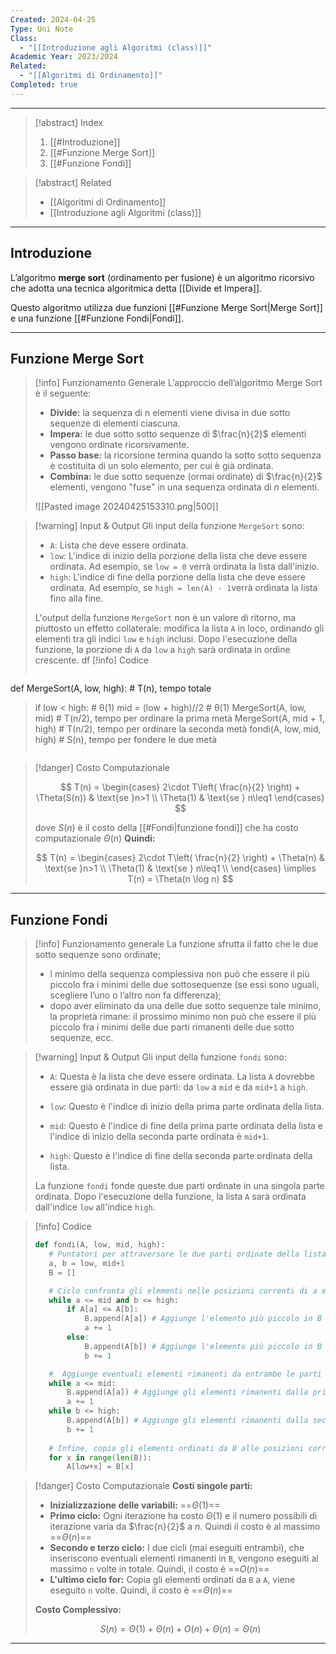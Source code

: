 ```yaml
---
Created: 2024-04-25
Type: Uni Note
Class:
  - "[[Introduzione agli Algoritmi (class)]]"
Academic Year: 2023/2024
Related:
  - "[[Algoritmi di Ordinamento]]"
Completed: true
---
```

---

>[!abstract] Index
>1. [[#Introduzione]]
>2. [[#Funzione Merge Sort]]
>3. [[#Funzione Fondi]]

>[!abstract] Related
>- [[Algoritmi di Ordinamento]]
>- [[Introduzione agli Algoritmi (class)]]

---
## Introduzione

L’algoritmo **merge sort** (ordinamento per fusione) è un algoritmo ricorsivo che adotta una tecnica algoritmica detta [[Divide et Impera]]. 

Questo algoritmo utilizza due funzioni [[#Funzione Merge Sort|Merge Sort]] e una funzione [[#Funzione Fondi|Fondi]].

---
## Funzione Merge Sort

>[!info] Funzionamento Generale
>L’approccio dell’algoritmo Merge Sort è il seguente:
>- **Divide:** la sequenza di n elementi viene divisa in due sotto sequenze di elementi ciascuna.
>- **Impera:** le due sotto sotto sequenze di $\frac{n}{2}$ elementi vengono ordinate ricorsivamente.
>- **Passo base:** la ricorsione termina quando la sotto sotto sequenza è costituita di un solo elemento, per cui è già ordinata.
>- **Combina:** le due sotto sequenze (ormai ordinate) di $\frac{n}{2}$ elementi, vengono "fuse" in una sequenza ordinata di $n$ elementi.
>
>![[Pasted image 20240425153310.png|500]]

>[!warning] Input & Output
>Gli input della funzione `MergeSort` sono:
>- `A`: Lista che deve essere ordinata.
>- `low`: L'indice di inizio della porzione della lista che deve essere ordinata. Ad esempio, se `low = 0` verrà ordinata la lista dall'inizio.
>- `high`: L'indice di fine della porzione della lista che deve essere ordinata. Ad esempio, se `high = len(A) - 1`verrà ordinata la lista fino alla fine.
>
>L'output della funzione `MergeSort` non è un valore di ritorno, ma piuttosto un effetto collaterale: modifica la lista `A` in loco, ordinando gli elementi tra gli indici `low` e `high` inclusi. Dopo l'esecuzione della funzione, la porzione di `A` da `low` a `high` sarà ordinata in ordine crescente.
df
>[!info] Codice
>```python
def MergeSort(A, low, high):       # T(n), tempo totale
>    if low < high:                  # θ(1)
>        mid = (low + high)//2       # θ(1)
>        MergeSort(A, low, mid)      # T(n/2), tempo per ordinare la prima metà
>        MergeSort(A, mid + 1, high) # T(n/2), tempo per ordinare la seconda metà
>        fondi(A, low, mid, high)    # S(n), tempo per fondere le due metà
>```
>

>[!danger] Costo Computazionale
>
>$$
>T(n) = \begin{cases}
>2\cdot T\left( \frac{n}{2} \right) + \Theta(S(n)) & \text{se }n>1 \\
>\Theta(1) & \text{se } n\leq1
>\end{cases}
>$$
>
>dove $S(n)$ è il costo della [[#Fondi|funzione fondi]] che ha costo computazionale $\Theta(n)$
>**Quindi:**
>
>$$
>T(n) = \begin{cases}
>2\cdot T\left( \frac{n}{2} \right) + \Theta(n) & \text{se }n>1 \\
>\Theta(1) & \text{se } n\leq1 \\
>\end{cases}
>\implies T(n) = \Theta(n \log n)
>$$

---
## Funzione Fondi

>[!info] Funzionamento generale
> La funzione sfrutta il fatto che le due sotto sequenze sono ordinate;
>- l minimo della sequenza complessiva non può che essere il più piccolo fra i minimi delle due sottosequenze (se essi sono uguali, scegliere l’uno o l’altro non fa differenza);
>- dopo aver eliminato da una delle due sotto sequenze tale minimo, la proprietà rimane: il prossimo minimo non può che essere il più piccolo fra i minimi delle due parti rimanenti delle due sotto sequenze, ecc.

>[!warning] Input &  Output
>Gli input della funzione `fondi` sono:
>- `A`: Questa è la lista che deve essere ordinata. La lista `A` dovrebbe essere già ordinata in due parti: da `low` a `mid` e da `mid+1` a `high`.
   > 
>- `low`: Questo è l'indice di inizio della prima parte ordinata della lista.
>- `mid`: Questo è l'indice di fine della prima parte ordinata della lista e l'indice di inizio della seconda parte ordinata è `mid+1`. 
>- `high`: Questo è l'indice di fine della seconda parte ordinata della lista.
> 
>La funzione `fondi` fonde queste due parti ordinate in una singola parte ordinata. Dopo l'esecuzione della funzione, la lista `A` sarà ordinata dall'indice `low` all'indice `high`.

>[!info] Codice
>
>```python
>def fondi(A, low, mid, high):
>    # Puntatori per attraversare le due parti ordinate della lista + lista ordinata
>    a, b = low, mid+1
>    B = []
>
>    # Ciclo confronta gli elementi nelle posizioni correnti di a e b
>    while a <= mid and b <= high:
>        if A[a] <= A[b]:
>            B.append(A[a]) # Aggiunge l'elemento più piccolo in B
>            a += 1
>        else: 
>            B.append(A[b]) # Aggiunge l'elemento più piccolo in B
>            b += 1
>
>    #  Aggiunge eventuali elementi rimanenti da entrambe le parti in B
>    while a <= mid: 
>        B.append(A[a]) # Aggiunge gli elementi rimanenti dalla prima metà
>        a += 1
>    while b <= high:
>        B.append(A[b]) # Aggiunge gli elementi rimanenti dalla seconda metà
>        b += 1
>        
>    # Infine, copia gli elementi ordinati da B alle posizioni corrispondenti in A
>    for x in range(len(B)):
>        A[low+x] = B[x]
>```

>[!danger] Costo Computazionale
>**Costi singole parti:**
>- **Inizializzazione delle variabili:** ==$\Theta(1)$==
>- **Primo ciclo:** Ogni iterazione ha costo $\Theta(1)$ e il numero possibili di iterazione varia da $\frac{n}{2}$ a $n$. Quindi il costo è al massimo ==$\Theta(n)$== 
>- **Secondo e terzo ciclo:** I due cicli (mai eseguiti entrambi), che inseriscono eventuali elementi rimanenti in `B`, vengono eseguiti al massimo `n` volte in totale. Quindi, il costo è ==$O(n)$==
>- **L'ultimo ciclo for:** Copia gli elementi ordinati da `B` a `A`, viene eseguito `n` volte. Quindi, il costo è ==$\Theta(n)$==
>
>**Costo Complessivo:**
>
>$$
>S(n)= \Theta(1) + \Theta(n) + O(n) + \Theta(n) = \Theta(n)
>$$

---

